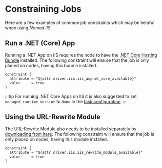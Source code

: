 # Constraining Jobs

Here are a few examples of common job constraints which may be helpful when using *Nomad IIS*.

## Run a .NET (Core) App

Running a .NET App on IIS requires the node to have the [.NET Core Hosting Bundle](https://learn.microsoft.com/en-us/aspnet/core/host-and-deploy/iis/hosting-bundle) installed.
The following constraint will ensure that the job is only placed on nodes, having this bundle installed.

```hcl
constraint {
  attribute = "${attr.driver.iis.iis_aspnet_core_available}"
  value     = true
}
```

:::tip
For running .NET Core Apps on IIS it is also suggested to set `managed_runtime_version` to `None` in the [task configuration](../getting-started/task-configuration.md).
:::

## Using the URL-Rewrite Module

The URL-Rewrite Module also needs to be installed separately by [downloading from here](https://www.iis.net/downloads/microsoft/url-rewrite).
The following constraint will ensure that the job is only placed on nodes, having this module installed.

```hcl
constraint {
  attribute = "${attr.driver.iis.iis_rewrite_module_available}"
  value     = true
}
```
